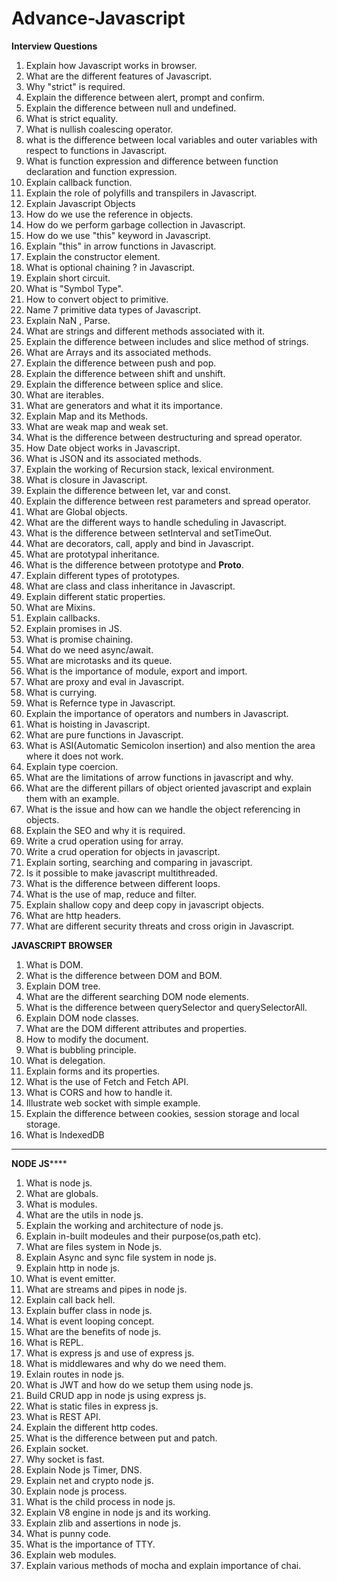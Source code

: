 # Advance-Javascript
**Interview Questions**

1. Explain how Javascript works in browser.
2. What are the different features of Javascript.
3. Why "strict" is required.
4. Explain the difference between alert, prompt and confirm.
5. Explain the difference between null and undefined.
6. What is strict equality.
7. What is nullish coalescing operator.
8. what is the difference between local variables and outer variables with respect to functions in Javascript.
9. What is function expression and difference between function declaration and function expression.
10. Explain callback function.
11. Explain the role of polyfills and transpilers in Javascript.
12. Explain Javascript Objects
13. How do we use the reference in objects.
14. How do we perform garbage collection in Javascript.
15. How do we use "this" keyword in Javascript.
16. Explain "this" in arrow functions in Javascript.
17. Explain the constructor element.
18. What is optional chaining ? in Javascript.
19. Explain short circuit.
20. What is "Symbol Type".
21. How to convert object to primitive.
22. Name 7 primitive data types of Javascript.
23. Explain NaN , Parse.
24. What are strings and different methods associated with it.
25. Explain the difference between includes and slice method of strings.
26. What are Arrays and its associated methods.
27. Explain the difference between push and pop.
28. Explain the difference between shift and unshift.
29. Explain the difference between splice and slice.
30. What are iterables.
31. What are generators and what it its importance.
32. Explain Map and its Methods.
33. What are weak map and weak set.
34. What is the difference between destructuring and spread operator.
35. How Date object works in Javascript.
36. What is JSON and its associated methods.
37. Explain the working of Recursion stack, lexical environment.
38. What is closure in Javascript.
39. Explain the difference between let, var and const.
40. Explain the difference between rest parameters and spread operator.
41. What are Global objects.
42. What are the different ways to handle scheduling in Javascript.
43. What is the difference between setInterval and setTimeOut.
44. What are decorators, call, apply and bind in Javascript.
45. What are prototypal inheritance.
46. What is the difference between prototype and __Proto__.
47. Explain different types of prototypes.
48. What are class and class inheritance in Javascript.
49. Explain different static properties.
50. What are Mixins.
51. Explain callbacks.
52. Explain promises in JS.
53. What is promise chaining.
54. What do we need async/await.
55. What are microtasks and its queue.
56. What is the importance of module, export and import.
57. What are proxy and eval in Javascript.
58. What is currying.
59. What is Refernce type in Javascript.
60. Explain the importance of operators and numbers in Javascript.
61. What is hoisting in Javascript.
62. What are pure functions in Javascript.
63. What is ASI(Automatic Semicolon insertion) and also mention the area where it does not work.
64. Explain type coercion.
65. What are the limitations of arrow functions in javascript and why.
66. What are the different pillars of object oriented javascript and explain them with an example.
67. What is the issue and how can we handle the object referencing in objects.
68. Explain the SEO and why it is required.
69. Write a crud operation using for array.
70. Write a crud operation for objects in javascript.
71. Explain sorting, searching and comparing in javascript.
72. Is it possible to make javascript multithreaded.
73. What is the difference between different loops.
74. What is the use of map, reduce and filter.
75. Explain shallow copy and deep copy in javascript objects.
76. What are http headers.
77. What are different security threats and cross origin in Javascript.


**JAVASCRIPT BROWSER**

1. What is DOM.
2. What is the difference between DOM and BOM.
3. Explain DOM tree.
4. What are the different searching DOM node elements.
5. What is the difference between querySelector and querySelectorAll.
6. Explain DOM node classes.
7. What are the DOM different attributes and properties.
8. How to modify the document.
9. What is bubbling principle.
10. What is delegation.
11. Explain forms and its properties.
12. What is the use of Fetch and Fetch API.
13. What is CORS and how to handle it.
14. Illustrate web socket with simple example.
15. Explain the difference between cookies, session storage and local storage.
16. What is IndexedDB

****
**NODE JS******
1. What is node js.
2. What are globals.
3. What is modules.
4. What are the utils in node js.
5. Explain the working and architecture of node js.
6. Explain in-built modeules and their purpose(os,path etc).
7. What are files system in Node js.
8. Explain Async and sync file system in node js.
9. Explain http in node js.
10. What is event emitter.
11. What are streams and pipes in node js.
12. Explain call back hell.
13. Explain buffer class in node js.
14. What is event looping concept.
15. What are the benefits of node js.
16. What is REPL.
17. What is express js and use of express js.
18. What is middlewares and why do we need them.
19. Exlain routes in node js.
20. What is JWT and how do we setup them using node js.
21. Build CRUD app in node js using express js.
22. What is static files in express js.
23. What is REST API.
24. Explain the different http codes.
25. What is the difference between put and patch.
26. Explain socket.
27. Why socket is fast.
28. Explain Node js Timer, DNS.
29. Explain net and crypto node js.
30. Explain node js process.
31. What is the child process in node js.
32. Explain V8 engine in node js and its working.
33. Explain zlib and assertions in node js.
34. What is punny code.
35. What is the importance of TTY.
36. Explain web modules.
37. Explain various methods of mocha and explain importance of chai.
